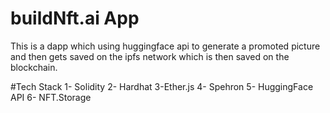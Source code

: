# buildNft.ai App
This is a dapp which using huggingface api to generate a promoted picture and then gets saved on the ipfs network which is then saved on the blockchain.

#Tech Stack 
 1- Solidity 
 2- Hardhat
 3-Ether.js
 4- Spehron
 5- HuggingFace API
 6- NFT.Storage
